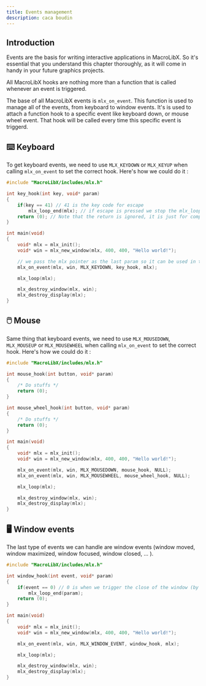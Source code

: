 ```yaml
---
title: Events management
description: caca boudin
---
```


##  Introduction
Events are the basis for writing interactive applications in MacroLibX.
So it's essential that you understand this chapter thoroughly, as it will come in handy in your future graphics projects.

All MacroLibX hooks are nothing more than a function that is called whenever an event is triggered.

The base of all MacroLibX events is `mlx_on_event`. This function is used to manage all of the events, from keyboard to window events.
It's is used to attach a function hook to a specific event like keyboard down, or mouse wheel event. That hook will be called every time
this specific event is triggerd.

## ⌨️ Keyboard
To get keyboard events, we need to use `MLX_KEYDOWN` or `MLX_KEYUP` when calling `mlx_on_event` to set the correct hook.
Here's how we could do it :

```c
#include "MacroLibX/includes/mlx.h"

int key_hook(int key, void* param)
{
    if(key == 41) // 41 is the key code for escape
        mlx_loop_end(mlx); // if escape is pressed we stop the mlx_loop and so we continue in the main function
    return (0); // Note that the return is ignored, it is just for compatibility with old minilibx
}

int main(void)
{
    void* mlx = mlx_init();
    void* win = mlx_new_window(mlx, 400, 400, "Hello world!");

    // we pass the mlx pointer as the last param so it can be used in the key_hook finction
    mlx_on_event(mlx, win, MLX_KEYDOWN, key_hook, mlx);

    mlx_loop(mlx);

    mlx_destroy_window(mlx, win);
    mlx_destroy_display(mlx);
}
```

## 🖱️ Mouse
Same thing that keyboard events, we need to use `MLX_MOUSEDOWN`, `MLX_MOUSEUP` or `MLX_MOUSEWHEEL` when calling `mlx_on_event` to set the correct hook.
Here's how we could do it :

```c
#include "MacroLibX/includes/mlx.h"

int mouse_hook(int button, void* param)
{
    /* Do stuffs */
    return (0);
}

int mouse_wheel_hook(int button, void* param)
{
    /* Do stuffs */
    return (0);
}

int main(void)
{
    void* mlx = mlx_init();
    void* win = mlx_new_window(mlx, 400, 400, "Hello world!");

    mlx_on_event(mlx, win, MLX_MOUSEDOWN, mouse_hook, NULL);
    mlx_on_event(mlx, win, MLX_MOUSEWHEEL, mouse_wheel_hook, NULL);

    mlx_loop(mlx);

    mlx_destroy_window(mlx, win);
    mlx_destroy_display(mlx);
}
```

## 🖥️ Window events
The last type of events we can handle are window events (window moved, window maximized, window focused, window closed, ... ).

```c
#include "MacroLibX/includes/mlx.h"

int window_hook(int event, void* param)
{
    if(event == 0) // 0 is when we trigger the close of the window (by clicking the cross for example)
        mlx_loop_end(param);
    return (0);
}

int main(void)
{
    void* mlx = mlx_init();
    void* win = mlx_new_window(mlx, 400, 400, "Hello world!");

    mlx_on_event(mlx, win, MLX_WINDOW_EVENT, window_hook, mlx);

    mlx_loop(mlx);

    mlx_destroy_window(mlx, win);
    mlx_destroy_display(mlx);
}
```
